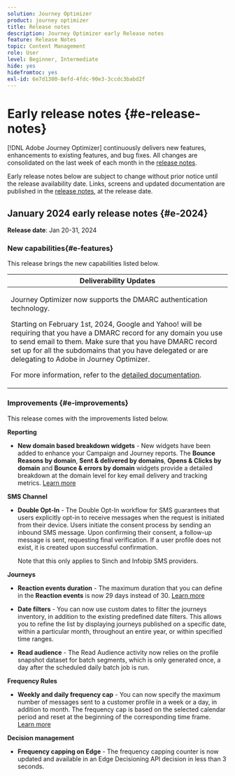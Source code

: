 ```yaml
---
solution: Journey Optimizer
product: journey optimizer
title: Release notes
description: Journey Optimizer early Release notes
feature: Release Notes
topic: Content Management
role: User
level: Beginner, Intermediate
hide: yes
hidefromtoc: yes
exl-id: 6e7d1300-8efd-4fdc-90e3-3ccdc3babd2f
---
```

# Early release notes {#e-release-notes}

[!DNL Adobe Journey Optimizer] continuously delivers new features, enhancements to existing features, and bug fixes. All changes are consolidated on the last week of each month in the [release notes](release-notes.md). 

Early release notes below are subject to change without prior notice until the release availability date. Links, screens and updated documentation are published  in the [release notes](release-notes.md), at the release date.

## January 2024 early release notes {#e-2024}

**Release date**: Jan 20-31, 2024

### New capabilities{#e-features}

This release brings the new capabilities listed below.


<table>
<thead>
<tr>
<th><strong>Deliverability Updates</strong><br/></th>
</tr>
</thead>
<tbody>
<tr>
<td>
<p>Journey Optimizer now supports the DMARC authentication technology.</p>
<p>Starting on February 1st, 2024, Google and Yahoo! will be requiring that you have a DMARC record for any domain you use to send email to them. Make sure that you have DMARC record set up for all the subdomains that you have delegated or are delegating to Adobe in Journey Optimizer.</p>
<!--img src="assets/channel-reports.png"/-->
<p>For more information, refer to the <a href="../configuration/dmarc-record.md">detailed documentation</a>.</p>
</tr>
</tbody>
</table>



### Improvements {#e-improvements}

This release comes with the improvements listed below.

**Reporting**
 
* **New domain based breakdown widgets** - New widgets have been added to enhance your Campaign and Journey reports. The **Bounce Reasons by domain**, **Sent & delivered by domains**, **Opens & Clicks by domain** and **Bounce & errors by domain** widgets provide a detailed breakdown at the domain level for key email delivery and tracking metrics. [Learn more](../reports/channel-report.md) 

**SMS Channel**

* **Double Opt-In** - The Double Opt-In workflow for SMS guarantees that users explicitly opt-in to receive messages when the request is initiated from their device. Users initiate the consent process by sending an inbound SMS message. Upon confirming their consent, a follow-up message is sent, requesting final verification. If a user profile does not exist, it is created upon successful confirmation. 

   Note that this only applies to Sinch and Infobip SMS providers.

**Journeys**

* **Reaction events duration** - The maximum duration that you can define in the **Reaction events** is now 29 days instead of 30. [Learn more](../building-journeys/reaction-events.md)

* **Date filters** - You can now use custom dates to filter the journeys inventory, in addition to the existing predefined date filters. This allows you to refine the list by displaying journeys published on a specific date, within a particular month, throughout an entire year, or within specified time ranges.

* **Read audience**  - The Read Audience activity now relies on the profile snapshot dataset for batch segments, which is only generated once, a day after the scheduled daily batch job is run.

**Frequency Rules**

* **Weekly and daily frequency cap** - You can now specify the maximum number of messages sent to a customer profile in a week or a day, in addition to month. The frequency cap is based on the selected calendar period and reset at the beginning of the corresponding time frame. [Learn more](../configuration/frequency-rules.md#create-new-rule)

**Decision management**

* **Frequency capping on Edge** - The frequency capping counter is now updated and available in an Edge Decisioning API decision in less than 3 seconds.
